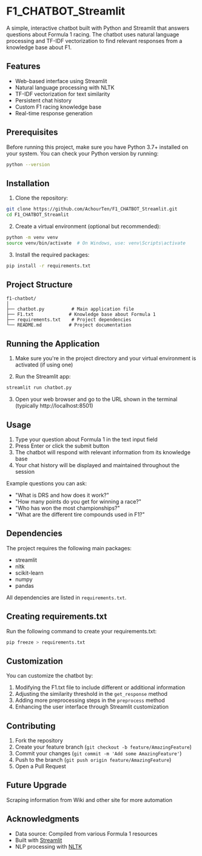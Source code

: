 # F1_CHATBOT_Streamlit

A simple, interactive chatbot built with Python and Streamlit that answers questions about Formula 1 racing. The chatbot uses natural language processing and TF-IDF vectorization to find relevant responses from a knowledge base about F1.

## Features

- Web-based interface using Streamlit
- Natural language processing with NLTK
- TF-IDF vectorization for text similarity
- Persistent chat history
- Custom F1 racing knowledge base
- Real-time response generation

## Prerequisites

Before running this project, make sure you have Python 3.7+ installed on your system. You can check your Python version by running:
```bash
python --version
```

## Installation

1. Clone the repository:
```bash
git clone https://github.com/AchourTen/F1_CHATBOT_Streamlit.git
cd F1_CHATBOT_Streamlit
```

2. Create a virtual environment (optional but recommended):
```bash
python -m venv venv
source venv/bin/activate  # On Windows, use: venv\Scripts\activate
```

3. Install the required packages:
```bash
pip install -r requirements.txt
```

## Project Structure

```
f1-chatbot/
│
├── chatbot.py          # Main application file
├── F1.txt             # Knowledge base about Formula 1
├── requirements.txt    # Project dependencies
└── README.md          # Project documentation
```

## Running the Application

1. Make sure you're in the project directory and your virtual environment is activated (if using one)

2. Run the Streamlit app:
```bash
streamlit run chatbot.py
```

3. Open your web browser and go to the URL shown in the terminal (typically http://localhost:8501)

## Usage

1. Type your question about Formula 1 in the text input field
2. Press Enter or click the submit button
3. The chatbot will respond with relevant information from its knowledge base
4. Your chat history will be displayed and maintained throughout the session

Example questions you can ask:
- "What is DRS and how does it work?"
- "How many points do you get for winning a race?"
- "Who has won the most championships?"
- "What are the different tire compounds used in F1?"

## Dependencies

The project requires the following main packages:
- streamlit
- nltk
- scikit-learn
- numpy
- pandas

All dependencies are listed in `requirements.txt`.

## Creating requirements.txt

Run the following command to create your requirements.txt:
```bash
pip freeze > requirements.txt
```

## Customization

You can customize the chatbot by:
1. Modifying the F1.txt file to include different or additional information
2. Adjusting the similarity threshold in the `get_response` method
3. Adding more preprocessing steps in the `preprocess` method
4. Enhancing the user interface through Streamlit customization

## Contributing

1. Fork the repository
2. Create your feature branch (`git checkout -b feature/AmazingFeature`)
3. Commit your changes (`git commit -m 'Add some AmazingFeature'`)
4. Push to the branch (`git push origin feature/AmazingFeature`)
5. Open a Pull Request

## Future Upgrade 
Scraping information from Wiki and other site for more automation 

## Acknowledgments

- Data source: Compiled from various Formula 1 resources
- Built with [Streamlit](https://streamlit.io/)
- NLP processing with [NLTK](https://www.nltk.org/)
